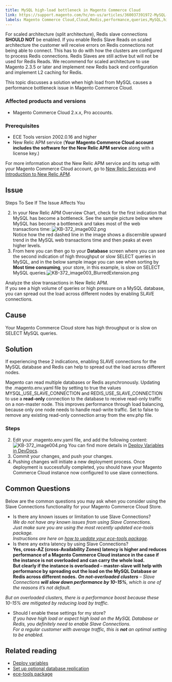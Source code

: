 ```yaml
---
title: MySQL high-load bottleneck in Magento Commerce Cloud
link: https://support.magento.com/hc/en-us/articles/360037391972-MySQL-high-load-bottleneck-in-Magento-Commerce-Cloud
labels: Magento Commerce Cloud,Cloud,Redis,performance,queries,MySQL,high,load,bottleneck,slave,slave connection,cluster,2.x.x,how to
---
```


For scaled architecture (split architecture), Redis slave connections **SHOULD NOT** be enabled. If you enable Redis Slave Reads on scaled architecture the customer will receive errors on Redis connections not being able to connect. This has to do with how the clusters are configured to process Redis connections. Redis Slaves are still active but will not be used for Redis Reads. We recommend for scaled architecture to use Magento 2.3.5 or later and implement new Redis back end configuration and implement L2 caching for Redis.

 This topic discusses a solution when high load from MySQL causes a performance bottleneck issue in Magento Commerce Cloud.

 ### Affected products and versions

 
 * Magento Commerce Cloud 2.x.x, Pro accounts.
 
 ### Prerequisites

 
 * ECE Tools version 2002.0.16 and higher
 * New Relic APM service (**Your Magento Commerce Cloud account includes the software for the New Relic APM service** along with a license key.)
 
 For more information about the New Relic APM service and its setup with your Magento Commerce Cloud account, go to [New Relic Services](https://devdocs.magento.com/guides/v2.3/cloud/project/new-relic.html) and [Introduction to New Relic APM](https://docs.newrelic.com/docs/apm/new-relic-apm/getting-started/introduction-new-relic-apm).

 Issue
-----

 Steps To See If The Issue Affects You

 
 2. In your New Relic APM Overview Chart, check for the first indication that MySQL has become a bottleneck. See the sample picture below where MySQL has become a bottleneck and takes most of the web transactions time: ![KB-372_image002.png](https://support.magento.com/hc/article_attachments/360045530451/KB-372_image002.png)  
Notice how the red dashed line in the image shows a discernible upward trend in the MySQL web transactions time and then peaks at even higher levels.
 4. From here you can then go to your **Database** screen where you can see the second indication of high throughput or slow SELECT queries in MySQL, and in the below sample image you can see when sorting by **Most time consuming**, your store, in this example, is slow on SELECT MySQL queries.![KB-372_image003_BlurredExtension.png](https://support.magento.com/hc/article_attachments/360045824271/KB-372_image003_BlurredExtension.png)  
  
Analyze the slow transactions in New Relic APM.  
If you see a high volume of queries or high pressure on a MySQL database, you can spread out the load across different nodes by enabling SLAVE connections.
 
 Cause
-----

 Your Magento Commerce Cloud store has high throughput or is slow on SELECT MySQL queries.

 Solution
--------

 If experiencing these 2 indications, enabling SLAVE connections for the MySQL database and Redis can help to spread out the load across different nodes.

 Magento can read multiple databases or Redis asynchronously. Updating the .magento.env.yaml file by setting to true the values MYSQL\_USE\_SLAVE\_CONNECTION and REDIS\_USE\_SLAVE\_CONNECTION to use a **read-only** connection to the database to receive read-only traffic on a non-master node. This improves performance through load balancing, because only one node needs to handle read-write traffic. Set to false to remove any existing read-only connection array from the env.php file.

 ### Steps

 
 2. Edit your .magento.env.yaml file, and add the following content:![KB-372_image004.png](https://support.magento.com/hc/article_attachments/360045783571/KB-372_image004.png) You can find more details in [Deploy Variables in DevDocs](https://devdocs.magento.com/cloud/env/variables-deploy.html#mysql_use_slave_connection).
 4. Commit your changes, and push your changes.
 6. Pushing changes will initiate a new deployment process. Once deployment is successfully completed, you should have your Magento Commerce Cloud instance now configured to use slave connections.
 
 Common Questions
----------------

 Below are the common questions you may ask when you consider using the Slave Connections functionality for your Magento Commerce Cloud Store.

 
 * Is there any known issues or limitation to use Slave Connections?  
*We do not have any known issues from using Slave Connections.  
Just make sure you are using the most recently updated ece-tools package.  
Instructions are here on [how to update your ece-tools package](https://devdocs.magento.com/cloud/project/ece-tools-update.html).* 
 * Is there any extra latency by using Slave Connections?  
**Yes, cross-AZ (cross-Availability Zones) latency is higher and reduces performance of a Magento Commerce Cloud instance in the case if the instance is not overloaded and can carry the whole load.  
But clearly if the instance is overloaded – master-slave will help with performance by spreading out the load on the MySQL Database or Redis across different nodes.** ***On not-overloaded clusters** – Slave Connections **will slow down performance by 10-15%**, which is one of the reasons it’s not default.*

 *But on overloaded clusters, there is a performance boost because these 10-15% are mitigated by reducing load by traffic.* 
 * Should I enable these settings for my store?  
*If you have high load or expect high load on the MySQL Database or Redis, you definitely need to enable Slave Connections.  
For a regular customer with average traffic, this is **not** an optimal setting to be enabled.* 
 
 Related reading
---------------

 
 * [Deploy variables](https://devdocs.magento.com/cloud/env/variables-deploy.html)
 * [Set up optional database replication](https://devdocs.magento.com/guides/v2.3/config-guide/multi-master/multi-master_slavedb.html)
 * [ece-tools package](https://devdocs.magento.com/cloud/reference/ece-tools-reference.html)
 
